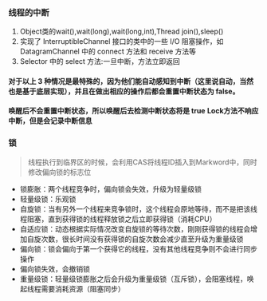 ### 线程的中断
1. Object类的wait(),wait(long),wait(long,int),Thread join(),sleep()
2. 实现了 InterruptibleChannel 接口的类中的一些 I/O 阻塞操作，如 DatagramChannel 中的 connect 方法和 receive 方法等
3.  Selector 中的 select 方法:一旦中断，方法立即返回
#### 对于以上 3 种情况是最特殊的，因为他们能自动感知到中断（这里说自动，当然也是基于底层实现），并且在做出相应的操作后都会重置中断状态为 false。
**唤醒后不会重置中断状态，所以唤醒后去检测中断状态将是 true**
**Lock方法不响应中断，但是会记录中断信息**

### 锁
> 线程执行到临界区的时候，会利用CAS将线程ID插入到Markword中，同时修改偏向锁的标志位

* 锁膨胀：两个线程竞争时，偏向锁会失效，升级为轻量级锁
* 轻量级锁：乐观锁
 * 自旋锁：当有另外一个线程来竞争锁时，这个线程会原地等待，而不是把该线程阻塞，直到获得锁的线程释放锁之后立即获得锁（消耗CPU）
 * 自适应锁：动态根据实际情况改变自旋锁的等待次数，刚刚获得锁的线程会增加自旋次数，很长时间没有获得锁的自旋次数会减少直至升级为重量级锁
* 偏向锁：锁会偏向于第一个获得它的线程，没有其他线程竞争则不会进行同步操作
* 偏向锁失效，会撤销锁
* 重量级锁：轻量级锁膨胀之后会升级为重量级锁（互斥锁），会阻塞线程，唤起线程需要消耗资源（阻塞同步）
